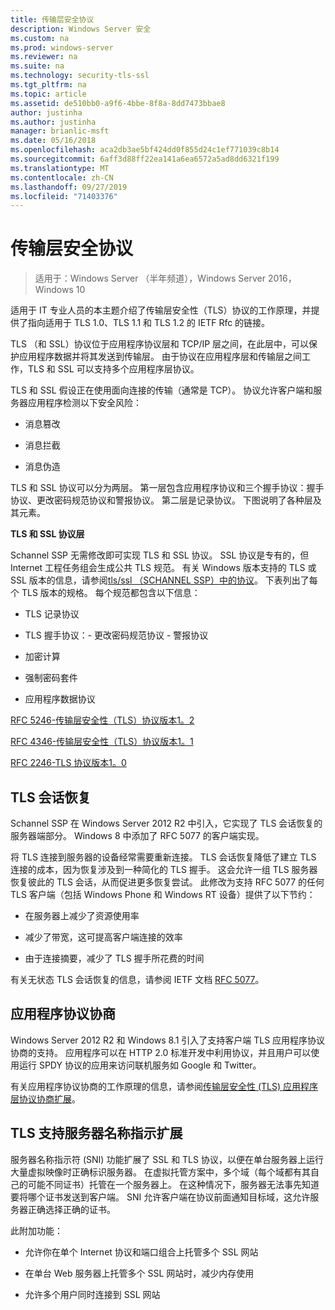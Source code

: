 ```yaml
---
title: 传输层安全协议
description: Windows Server 安全
ms.custom: na
ms.prod: windows-server
ms.reviewer: na
ms.suite: na
ms.technology: security-tls-ssl
ms.tgt_pltfrm: na
ms.topic: article
ms.assetid: de510bb0-a9f6-4bbe-8f8a-8dd7473bbae8
author: justinha
ms.author: justinha
manager: brianlic-msft
ms.date: 05/16/2018
ms.openlocfilehash: aca2db3ae5bf424dd0f855d24c1ef771039c8b14
ms.sourcegitcommit: 6aff3d88ff22ea141a6ea6572a5ad8dd6321f199
ms.translationtype: MT
ms.contentlocale: zh-CN
ms.lasthandoff: 09/27/2019
ms.locfileid: "71403376"
---
```

# <a name="transport-layer-security-protocol"></a>传输层安全协议

>适用于：Windows Server （半年频道），Windows Server 2016，Windows 10

适用于 IT 专业人员的本主题介绍了传输层安全性（TLS）协议的工作原理，并提供了指向适用于 TLS 1.0、TLS 1.1 和 TLS 1.2 的 IETF Rfc 的链接。

TLS （和 SSL）协议位于应用程序协议层和 TCP/IP 层之间，在此层中，可以保护应用程序数据并将其发送到传输层。 由于协议在应用程序层和传输层之间工作，TLS 和 SSL 可以支持多个应用程序层协议。

TLS 和 SSL 假设正在使用面向连接的传输（通常是 TCP）。 协议允许客户端和服务器应用程序检测以下安全风险：

-   消息篡改

-   消息拦截

-   消息伪造

TLS 和 SSL 协议可以分为两层。 第一层包含应用程序协议和三个握手协议：握手协议、更改密码规范协议和警报协议。 第二层是记录协议。 下图说明了各种层及其元素。

**TLS 和 SSL 协议层**


Schannel SSP 无需修改即可实现 TLS 和 SSL 协议。 SSL 协议是专有的，但 Internet 工程任务组会生成公共 TLS 规范。 有关 Windows 版本支持的 TLS 或 SSL 版本的信息，请参阅[tls/ssl （SCHANNEL SSP）中的协议](https://msdn.microsoft.com/library/windows/desktop/mt808159(v=vs.85).aspx)。 下表列出了每个 TLS 版本的规格。 每个规范都包含以下信息：

-   TLS 记录协议

-   TLS 握手协议：\- 更改密码规范协议 \- 警报协议

-   加密计算

-   强制密码套件

-   应用程序数据协议

[RFC 5246-传输层安全性（TLS）协议版本1。2](http://tools.ietf.org/html/rfc5246)

[RFC 4346-传输层安全性（TLS）协议版本1。1](http://tools.ietf.org/html/rfc4346)

[RFC 2246-TLS 协议版本1。0](http://tools.ietf.org/html/rfc2246)

## <a name="BKMK_SessionResumption"></a>TLS 会话恢复
Schannel SSP 在 Windows Server 2012 R2 中引入，它实现了 TLS 会话恢复的服务器端部分。 Windows 8 中添加了 RFC 5077 的客户端实现。

将 TLS 连接到服务器的设备经常需要重新连接。 TLS 会话恢复降低了建立 TLS 连接的成本，因为恢复涉及到一种简化的 TLS 握手。 这会允许一组 TLS 服务器恢复彼此的 TLS 会话，从而促进更多恢复尝试。 此修改为支持 RFC 5077 的任何 TLS 客户端（包括 Windows Phone 和 Windows RT 设备）提供了以下节约：

-   在服务器上减少了资源使用率

-   减少了带宽，这可提高客户端连接的效率

-   由于连接摘要，减少了 TLS 握手所花费的时间

有关无状态 TLS 会话恢复的信息，请参阅 IETF 文档 [RFC 5077](http://www.ietf.org/rfc/rfc5077)。

## <a name="BKMK_AppProtocolNego"></a>应用程序协议协商
 Windows Server 2012 R2 和 Windows 8.1 引入了支持客户端 TLS 应用程序协议协商的支持。 应用程序可以在 HTTP 2.0 标准开发中利用协议，并且用户可以使用运行 SPDY 协议的应用来访问联机服务如 Google 和 Twitter。

有关应用程序协议协商的工作原理的信息，请参阅[传输层安全性 (TLS) 应用程序层协议协商扩展](http://tools.ietf.org/search/draft-ietf-tls-applayerprotoneg-05)。

## <a name="BKMK_SNI"></a>TLS 支持服务器名称指示扩展
服务器名称指示符 (SNI) 功能扩展了 SSL 和 TLS 协议，以便在单台服务器上运行大量虚拟映像时正确标识服务器。 在虚拟托管方案中，多个域（每个域都有其自己的可能不同证书）托管在一个服务器上。 在这种情况下，服务器无法事先知道要将哪个证书发送到客户端。 SNI 允许客户端在协议前面通知目标域，这允许服务器正确选择正确的证书。

此附加功能：

-   允许你在单个 Internet 协议和端口组合上托管多个 SSL 网站

-   在单台 Web 服务器上托管多个 SSL 网站时，减少内存使用

-   允许多个用户同时连接到 SSL 网站



